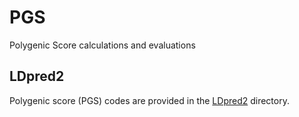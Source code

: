 # PGS

Polygenic Score calculations and evaluations

## LDpred2

Polygenic score (PGS) codes are provided in the [LDpred2](LDpred2) directory.
